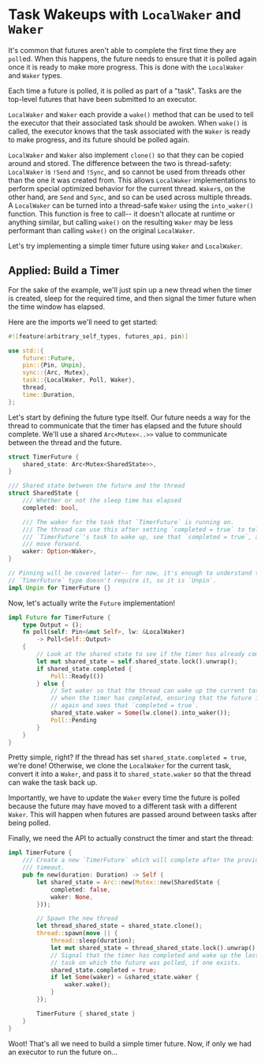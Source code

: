 # Task Wakeups with `LocalWaker` and `Waker`

It's common that futures aren't able to complete the first time they are
`poll`ed. When this happens, the future needs to ensure that it is polled
again once it is ready to make more progress. This is done with the
`LocalWaker` and `Waker` types.

Each time a future is polled, it is polled as part of a "task". Tasks are
the top-level futures that have been submitted to an executor.

`LocalWaker` and `Waker` each provide a `wake()` method that can be used to
tell the executor that their associated task should be awoken. When `wake()` is
called, the executor knows that the task associated with the `Waker` is ready to
make progress, and its future should be polled again.

`LocalWaker` and `Waker` also implement `clone()` so that
they can be copied around and stored. The difference between the two is
thread-safety: `LocalWaker` is `!Send` and `!Sync`, and so cannot be used from
threads other than the one it was created from. This allows `LocalWaker`
implementations to perform special optimized behavior for the current thread.
`Waker`s, on the other hand, are `Send` and `Sync`, and so can be used across
multiple threads. A `LocalWaker` can be turned into a thread-safe `Waker` using
the `into_waker()` function. This function is free to call-- it doesn't
allocate at runtime or anything similar, but calling `wake()` on the resulting
`Waker` may be less performant than calling `wake()` on the original
`LocalWaker`.

Let's try implementing a simple timer future using `Waker` and `LocalWaker`.

## Applied: Build a Timer

For the sake of the example, we'll just spin up a new thread when the timer
is created, sleep for the required time, and then signal the timer future
when the time window has elapsed.

Here are the imports we'll need to get started:

```rust
#![feature(arbitrary_self_types, futures_api, pin)]

use std::{
    future::Future,
    pin::{Pin, Unpin},
    sync::{Arc, Mutex},
    task::{LocalWaker, Poll, Waker},
    thread,
    time::Duration,
};
```

Let's start by defining the future type itself. Our future needs a way for the
thread to communicate that the timer has elapsed and the future should complete.
We'll use a shared `Arc<Mutex<..>>` value to communicate between the thread and
the future.

```rust
struct TimerFuture {
    shared_state: Arc<Mutex<SharedState>>,
}

/// Shared state between the future and the thread
struct SharedState {
    /// Whether or not the sleep time has elapsed
    completed: bool,

    /// The waker for the task that `TimerFuture` is running on.
    /// The thread can use this after setting `completed = true` to tell
    /// `TimerFuture`'s task to wake up, see that `completed = true`, and
    /// move forward.
    waker: Option<Waker>,
}

// Pinning will be covered later-- for now, it's enough to understand that our
// `TimerFuture` type doesn't require it, so it is `Unpin`.
impl Unpin for TimerFuture {}
```

Now, let's actually write the `Future` implementation!

```rust
impl Future for TimerFuture {
    type Output = ();
    fn poll(self: Pin<&mut Self>, lw: &LocalWaker)
        -> Poll<Self::Output>
    {
        // Look at the shared state to see if the timer has already completed.
        let mut shared_state = self.shared_state.lock().unwrap();
        if shared_state.completed {
            Poll::Ready(())
        } else {
            // Set waker so that the thread can wake up the current task
            // when the timer has completed, ensuring that the future is polled
            // again and sees that `completed = true`.
            shared_state.waker = Some(lw.clone().into_waker());
            Poll::Pending
        }
    }
}
```

Pretty simple, right? If the thread has set `shared_state.completed = true`,
we're done! Otherwise, we clone the `LocalWaker` for the current task,
convert it into a `Waker`, and pass it to `shared_state.waker` so that the
thread can wake the task back up.

Importantly, we have to update the `Waker` every time the future is polled
because the future may have moved to a different task with a different
`Waker`. This will happen when futures are passed around between tasks after
being polled.

Finally, we need the API to actually construct the timer and start the thread:

```rust
impl TimerFuture {
    /// Create a new `TimerFuture` which will complete after the provided
    /// timeout.
    pub fn new(duration: Duration) -> Self {
        let shared_state = Arc::new(Mutex::new(SharedState {
            completed: false,
            waker: None,
        }));

        // Spawn the new thread
        let thread_shared_state = shared_state.clone();
        thread::spawn(move || {
            thread::sleep(duration);
            let mut shared_state = thread_shared_state.lock().unwrap();
            // Signal that the timer has completed and wake up the last
            // task on which the future was polled, if one exists.
            shared_state.completed = true;
            if let Some(waker) = &shared_state.waker {
                waker.wake();
            }
        });

        TimerFuture { shared_state }
    }
}
```

Woot! That's all we need to build a simple timer future. Now, if only we had
an executor to run the future on...
